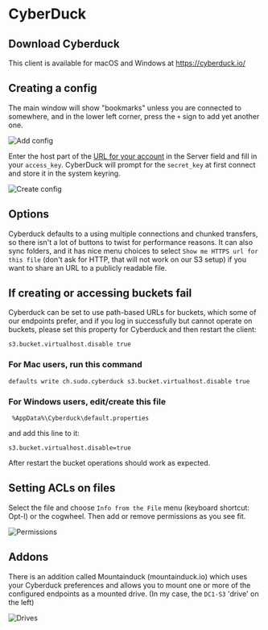 # CyberDuck

## Download Cyberduck

This client is available for macOS and Windows at
https://cyberduck.io/

## Creating a config

The main window will show "bookmarks" unless you are connected to
somewhere, and in the lower left corner, press the `+` sign to add yet
another one.

![Add config](/images/cyberduckadd.png)

Enter the host part of the [URL for your account](generalinfo.md) in
the Server field and fill in your `access_key`. CyberDuck will prompt
for the `secret_key` at first connect and store it in the system
keyring.

![Create config](/images/cyberduck1.png)

## Options

Cyberduck defaults to a using multiple connections and chunked
transfers, so there isn't a lot of buttons to twist for performance
reasons. It can also sync folders, and it has nice menu choices to
select `Show me HTTPS url for this file` (don't ask for HTTP, that
will not work on our S3 setup) if you want to share an URL to a
publicly readable file.

## If creating or accessing buckets fail

Cyberduck can be set to use path-based URLs for buckets, which some of
our endpoints prefer, and if you log in successfully but cannot
operate on buckets, please set this property for Cyberduck and then
restart the client:

    s3.bucket.virtualhost.disable true

### For Mac users, run this command

    defaults write ch.sudo.cyberduck s3.bucket.virtualhost.disable true

### For Windows users, edit/create this file

     %AppData%\Cyberduck\default.properties

and add this line to it:

    s3.bucket.virtualhost.disable=true

After restart the bucket operations should work as expected.

## Setting ACLs on files

Select the file and choose `Info from the File` menu (keyboard
shortcut: Opt-I) or the cogwheel. Then add or remove permissions as
you see fit.

![Permissions](/images/cyberduck2.png)

## Addons

There is an addition called Mountainduck (mountainduck.io) which uses
your Cyberduck preferences and allows you to mount one or more of the
configured endpoints as a mounted drive. (In my case, the `DC1-S3`
'drive' on the left)

![Drives](/images/mountainduck1.png)
